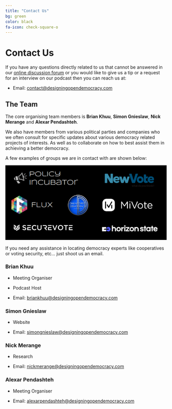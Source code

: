 ```yaml
---
title: "Contact Us"
bg: green
color: black
fa-icon: check-square-o
---
```


# Contact Us

If you have any questions directly related to us that cannot be answered in our [online discussion forum](https://discuss.designingopendemocracy.com/) or you would like to give us a tip or a request for an interview on our podcast then you can reach us at:

* Email: [contact@designingopendemocracy.com](mailto:contact+website@designingopendemocracy.com?subject=Website)

## The Team

The core organising team members is **Brian Khuu**, **Simon Gnieslaw**, **Nick Merange** and **Alexar Pendashteh**.

We also have members from various political parties and companies who we often consult for specific updates about various democracy related projects of interests. As well as to collaborate on how to best assist them in achieving a better democracy.

A few examples of groups we are in contact with are shown below:

![Logo List Of Current Democracy Organizations](img/orgswemonitor.png)

If you need any assistance in locating democracy experts like cooperatives or voting security, etc... just shoot us an email.


### Brian Khuu

* Meeting Organiser
* Podcast Host

* Email: [briankhuu@designingopendemocracy.com](mailto:contact+website@designingopendemocracy.com?subject=Website)


### Simon Gnieslaw

* Website

* Email: [simongnieslaw@designingopendemocracy.com](mailto:contact+website@designingopendemocracy.com?subject=Website)


### Nick Merange

* Research

* Email: [nickmerange@designingopendemocracy.com](mailto:contact+website@designingopendemocracy.com?subject=Website)


### Alexar Pendashteh

* Meeting Organiser

* Email: [alexarpendashteh@designingopendemocracy.com](mailto:contact+website@designingopendemocracy.com?subject=Website)

